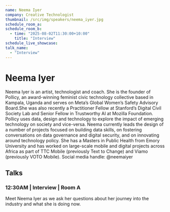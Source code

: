 ```yaml
---
name: Neema Iyer
company: Creative Technologist
thumbnail: /src/img/speakers/neema_iyer.jpg
schedule_room_a:
schedule_room_b:
  - time: "2025-08-02T11:30:00+10:00"
    title: "Interview"
schedule_live_showcase:
talk_name:
  - "Interview"
---
```


# Neema Iyer

Neema Iyer is an artist, technologist and coach. She is the founder of Pollicy, an award-winning feminist civic technology collective based in Kampala, Uganda and serves on Meta’s Global Women’s Safety Advisory Board.She was also recently a Practitioner Fellow at Stanford’s Digital Civil Society Lab and Senior Fellow in Trustworthy AI at Mozilla Foundation. Pollicy uses data, design and technology to explore the impact of emerging technology on society and vice-versa. Neema currently leads the design of a number of projects focused on building data skills, on fostering conversations on data governance and digital security, and on innovating around technology policy. She has a Masters in Public Health from Emory University and has worked on large-scale mobile and digital projects across Africa as part of TTC Mobile (previously Text to Change) and Viamo (previously VOTO Mobile). Social media handle: @neemaiyer

## Talks

### 12:30AM | Interview | Room A

Meet Neema Iyer as we ask her questions about her journey into the industry and what she is doing now.
